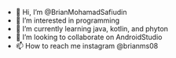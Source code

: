 - 👋 Hi, I’m @BrianMohamadSafiudin
- 👀 I’m interested in programming
- 🌱 I’m currently learning java, kotlin, and phyton 
- 💞️ I’m looking to collaborate on AndroidStudio
- 📫 How to reach me instagram @brianms08

<!---
BrianMohamadSafiudin/BrianMohamadSafiudin is a ✨ special ✨ repository because its `README.md` (this file) appears on your GitHub profile.
You can click the Preview link to take a look at your changes.
--->
